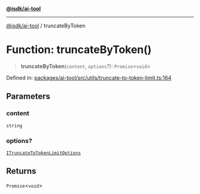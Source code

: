 [**@isdk/ai-tool**](../README.md)

***

[@isdk/ai-tool](../globals.md) / truncateByToken

# Function: truncateByToken()

> **truncateByToken**(`content`, `options`?): `Promise`\<`void`\>

Defined in: [packages/ai-tool/src/utils/truncate-to-token-limit.ts:164](https://github.com/isdk/ai-tool.js/blob/6a89194ac34437a1bc58f7ec590cd22976939ca6/src/utils/truncate-to-token-limit.ts#L164)

## Parameters

### content

`string`

### options?

[`ITruncateToTokenLimitOptions`](../interfaces/ITruncateToTokenLimitOptions.md)

## Returns

`Promise`\<`void`\>
